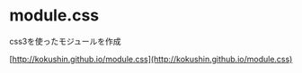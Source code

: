 module.css
==========

css3を使ったモジュールを作成

[http://kokushin.github.io/module.css](http://kokushin.github.io/module.css)
